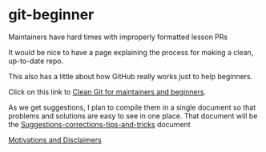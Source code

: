 # git-beginner
Maintainers have hard times with improperly formatted lesson PRs

It would be nice to have a page explaining the process for making a clean, up-to-date repo.

This also has a little about how GitHub really works just to help beginners.

Click on this link to [Clean Git for maintainers and beginners](https://hoytpr.github.io/git_beginner/Maintaining-for-beginners-narrative1).

As we get suggestions, I plan to compile them in a single document so that problems and solutions are easy to see in one place. That document will be the [Suggestions-corrections-tips-and-tricks](https://hoytpr.github.io/git_beginner/Suggestions-corrections-tips-and-tricks) document

[Motivations and Disclaimers](https://hoytpr.github.io/git_beginner/motivations_and_disclaimers)
